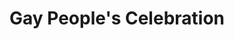 ---
pid: VP41
title: Gay People's Celebration
location_transcription: Schoolhouse Lane + Germantown Ave.
zipcode: '19144'
outside_phl: 
neighborhood: Germantown
age: '75'
age_range: 70+
instagram: 
image_file_name: VP_41.jpg
proposal_transcription: 'This ''monument'' would be more a celebration of the city
  as a viable/desirable place to live: great people in great diversity - diversity
  that is fully celebrated. So, it would be large and colorful. Perhaps even not ''done''
  at all - a constantly renewable a ''non-ediface'''
topic: Culture,LGBTQ+,Philadelphia,Uplifting,Race Ethnicity
topic_summary: 0, 0, 0, 0, 0
type: Conceptual,Sculpture Statue
keywords_other: celebration, diversity
credit: Jim Hart
image_labels: Pardon poor printing the table uneven which this is writ is shaky. :)
twitter: 
facebook: 
permalink: "/monuments/vp41/"
layout: item-page
---